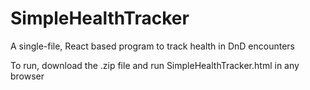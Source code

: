 # SimpleHealthTracker
A single-file, React based program to track health in DnD encounters

To run, download the .zip file and run SimpleHealthTracker.html in any browser
